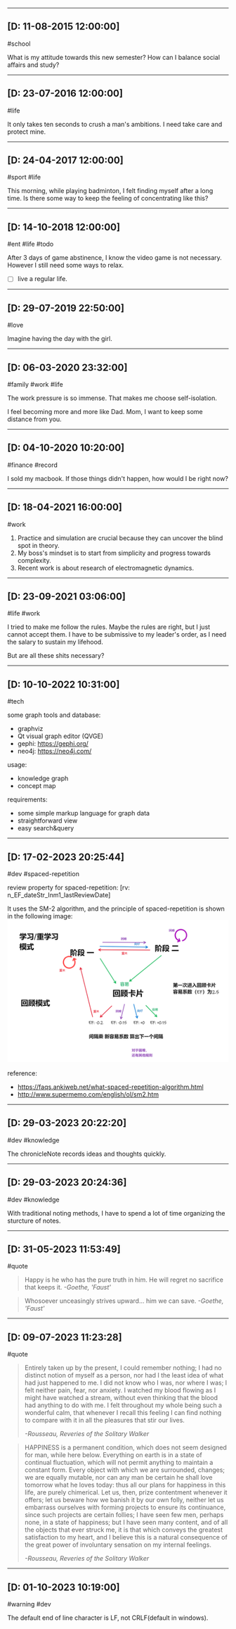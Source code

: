 ----
## [D: 11-08-2015 12:00:00]
 #school

What is my attitude towards this new semester? How can I balance social affairs and study?

----
## [D: 23-07-2016 12:00:00]
 #life

It only takes ten seconds to crush a man's ambitions. I need take care and protect mine.

----
## [D: 24-04-2017 12:00:00]
 #sport #life

This morning, while playing badminton, I felt finding myself after a long time. Is there some way to keep the feeling of concentrating like this?

----
## [D: 14-10-2018 12:00:00]
 #ent #life #todo

After 3 days of game abstinence, I know the video game is not necessary. However I still need some ways to relax.

- [ ] live a regular life.

----
## [D: 29-07-2019 22:50:00]
 #love

Imagine having the day with the girl.

----
## [D: 06-03-2020 23:32:00]
 #family #work #life

The work pressure is so immense. That makes me choose self-isolation.

I feel becoming more and more like Dad. 
Mom, I want to keep some distance from you.

----
## [D: 04-10-2020 10:20:00]
 #finance #record

I sold my macbook. 
If those things didn't happen, how would I be right now?

----
## [D: 18-04-2021 16:00:00]
 #work

1. Practice and simulation are crucial because they can uncover the blind spot in theory.
2. My boss's mindset is to start from simplicity and progress towards complexity. 
3. Recent work is about research of electromagnetic dynamics.

----
## [D: 23-09-2021 03:06:00]
 #life #work

I tried to make me follow the rules. Maybe the rules are right, but I just cannot accept them. 
I have to be submissive to my leader's order, as I need the salary to sustain my lifehood.

But are all these shits necessary?

----
## [D: 10-10-2022 10:31:00]
 #tech

some graph tools and database:
- graphviz
- Qt visual graph editor (QVGE) 
- gephi: https://gephi.org/
- neo4j: https://neo4j.com/

usage:
- knowledge graph
- concept map

requirements:
- some simple markup language for graph data
- straightforward view
- easy search&query

----
## [D: 17-02-2023 20:25:44]
 #dev #spaced-repetition

review property for spaced-repetition: [rv: n_EF_dateStr_Inm1_lastReviewDate]

It uses the SM-2 algorithm, and the principle of spaced-repetition is shown in the following image:
![spaced repetition](./spaced-repetition.png)

reference:
- https://faqs.ankiweb.net/what-spaced-repetition-algorithm.html
- http://www.supermemo.com/english/ol/sm2.htm

----
## [D: 29-03-2023 20:22:20]
 #dev #knowledge

The chronicleNote records ideas and thoughts quickly. 

----
## [D: 29-03-2023 20:24:36]
 #dev #knowledge

With traditional noting methods, I have to spend a lot of time organizing the sturcture of notes.

----
## [D: 31-05-2023 11:53:49]
 #quote

> Happy is he who has the pure truth in him. He will regret no sacrifice that keeps it. 
> *-Goethe, 'Faust'*

> Whosoever unceasingly strives upward... him we can save.
> *-Goethe, 'Faust'*

----
## [D: 09-07-2023 11:23:28]
 #quote

> Entirely taken up by the present, I could remember nothing; I had no distinct notion of myself as a person, nor had I the least idea of what had just happened to me. I did not know who I was, nor where I was; I felt neither pain, fear, nor anxiety. I watched my blood flowing as I might have watched a stream, without even thinking that the blood had anything to do with me. I felt throughout my whole being such a wonderful calm, that whenever I recall this feeling I can find nothing to compare with it in all the pleasures that stir our lives.
>
> *-Rousseau, Reveries of the Solitary Walker*

> HAPPINESS is a permanent condition, which does not seem designed for man, while here below. Everything on earth is in a state of continual fluctuation, which will not permit anything to maintain a constant form. Every object with which we are surrounded, changes; we are equally mutable, nor can any man be certain he shall love tomorrow what he loves today: thus all our plans for happiness in this life, are purely chimerical. Let us, then, prize contentment whenever it offers; let us beware how we banish it by our own folly, neither let us embarrass ourselves with forming projects to ensure its continuance, since such projects are certain follies; I have seen few men, perhaps none, in a state of happiness; but I have seen many content, and of all the objects that ever struck me, it is that which conveys the greatest satisfaction to my heart, and I believe this is a natural consequence of the great power of involuntary sensation on my internal feelings.
>
> *-Rousseau, Reveries of the Solitary Walker*

----
## [D: 01-10-2023 10:19:00]
 #warning #dev
 
The default end of line character is LF, not CRLF(default in windows).

